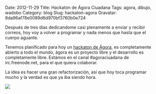 Date: 2012-11-29
Title: Hackatón de Ágora Ciuadana
Tags: agora, dibujo, wadobo
Category: blog
Slug: hackaton-agora
Gravatar: 8da96af78e0089d6d970bf3760b0e724

Después de tres días dedicandome casi plenamente a enviar y recibir
correos, hoy voy a volver a programar y nada menos que hasta que el
cuerpo aguante.

Tenemos planificado para hoy un [hackaton de Ágora][1], es
completamente abierto a todo el mundo, ágora es un proyecto libre y el
desarrollo es completamente libre. Estámos en el canal #agoraciuadana
de irc.freenode.net, para el que quiera colaborar.

La idea es hacer una gran refactorización, así que hoy toca programar
mucho y la verdad es que ya iba siendo hora.

<p class="img">
    <a href="/static/pictures/hack-20121129.png">
        <img src="/static/pictures/hack-20121129.png" />
    </a>
</p>

[1]: https://blog.agoravoting.com/index.php/2012/11/22/sprint-de-programacion-de-agora-ciudadana-el-jueves-29-de-noviembre/
